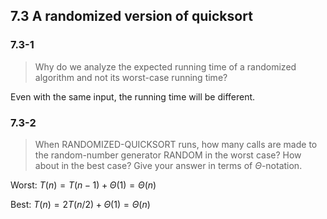 ## 7.3 A randomized version of quicksort

### 7.3-1

> Why do we analyze the expected running time of a randomized algorithm and not its worst-case running time?

Even with the same input, the running time will be different.

### 7.3-2

> When RANDOMIZED-QUICKSORT runs, how many calls are made to the random-number generator RANDOM in the worst case? How about in the best case? Give your answer in terms of $\Theta$-notation.

Worst: 
$T(n)=T(n-1)+\Theta(1)=\Theta(n)$

Best: 
$T(n)=2T(n/2)+\Theta(1)=\Theta(n)$
